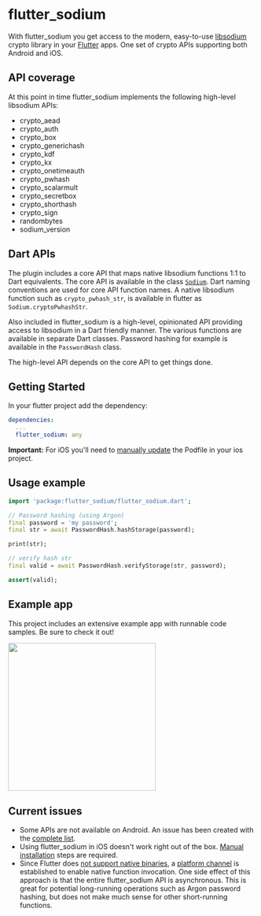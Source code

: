 # flutter_sodium

With flutter_sodium you get access to the modern, easy-to-use [libsodium](https://download.libsodium.org/doc/) crypto library in your [Flutter](https://flutter.io) apps. One set of crypto APIs supporting both Android and iOS.

## API coverage
At this point in time flutter_sodium implements the following high-level libsodium APIs:
- crypto_aead
- crypto_auth
- crypto_box
- crypto_generichash
- crypto_kdf
- crypto_kx
- crypto_onetimeauth
- crypto_pwhash
- crypto_scalarmult
- crypto_secretbox
- crypto_shorthash
- crypto_sign
- randombytes
- sodium_version

## Dart APIs
The plugin includes a core API that maps native libsodium functions 1:1 to Dart equivalents. The core API is available in the class [`Sodium`](https://github.com/firstfloorsoftware/flutter_sodium/blob/master/lib/flutter_sodium.dart). Dart naming conventions are used for core API function names. A native libsodium function such as `crypto_pwhash_str`, is available in flutter as `Sodium.cryptoPwhashStr`.

Also included in flutter_sodium is a high-level, opinionated API providing access to libsodium in a Dart friendly manner. The various functions are available in separate Dart classes. Password hashing for example is available in the `PasswordHash` class.

The high-level API depends on the core API to get things done.

## Getting Started

In your flutter project add the dependency:

```yml
dependencies:
  ...
  flutter_sodium: any
```

__Important:__ For iOS you'll need to [manually update](https://github.com/firstfloorsoftware/flutter_sodium/issues/1#issuecomment-403973858) the Podfile in your ios project.

## Usage example

```dart
import 'package:flutter_sodium/flutter_sodium.dart';

// Password hashing (using Argon)
final password = 'my password';
final str = await PasswordHash.hashStorage(password);

print(str);

// verify hash str
final valid = await PasswordHash.verifyStorage(str, password);

assert(valid);
```

## Example app
This project includes an extensive example app with runnable code samples. Be sure to check it out!

<img src="https://raw.githubusercontent.com/firstfloorsoftware/flutter_sodium/develop/example/assets/screenshots/screenshot1.png" width="300">

## Current issues
- Some APIs are not available on Android. An issue has been created with the [complete list](https://github.com/firstfloorsoftware/flutter_sodium/issues/7).
- Using flutter_sodium in iOS doesn't work right out of the box. [Manual installation](https://github.com/firstfloorsoftware/flutter_sodium/issues/1#issuecomment-403973858) steps are required.
- Since Flutter does [not support native binaries](https://github.com/flutter/flutter/issues/7053), a [platform channel](https://flutter.io/platform-channels/) is established to enable native function invocation. One side effect of this approach is that the entire flutter_sodium API is asynchronous. This is great for potential long-running operations such as Argon password hashing, but does not make much sense for other short-running functions.